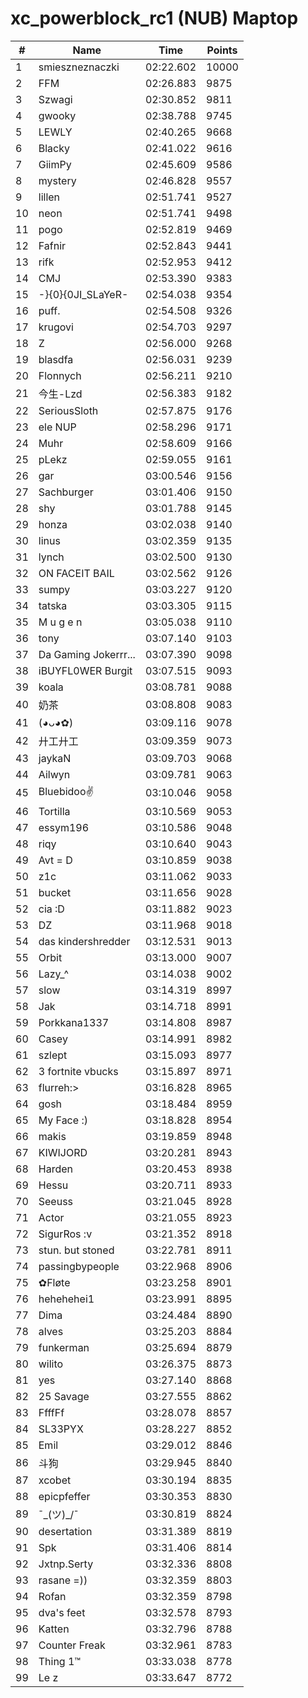 # xc_powerblock_rc1 (NUB) Maptop

|  # | Name | Time | Points |
|-------------- | -------------- | -------------- | -------------- | 
| 1 | smieszneznaczki | 02:22.602 | 10000 | 
| 2 | FFM | 02:26.883 | 9875 | 
| 3 | Szwagi | 02:30.852 | 9811 | 
| 4 | gwooky | 02:38.788 | 9745 | 
| 5 | LEWLY | 02:40.265 | 9668 | 
| 6 | Blacky | 02:41.022 | 9616 | 
| 7 | GiimPy | 02:45.609 | 9586 | 
| 8 | mystery | 02:46.828 | 9557 | 
| 9 | lillen | 02:51.741 | 9527 | 
| 10 | neon | 02:51.741 | 9498 | 
| 11 | pogo | 02:52.819 | 9469 | 
| 12 | Fafnir | 02:52.843 | 9441 | 
| 13 | rifk | 02:52.953 | 9412 | 
| 14 | CMJ | 02:53.390 | 9383 | 
| 15 | -}{0}{0JI_SLaYeR- | 02:54.038 | 9354 | 
| 16 | puff. | 02:54.508 | 9326 | 
| 17 | krugovi | 02:54.703 | 9297 | 
| 18 | Z | 02:56.000 | 9268 | 
| 19 | blasdfa | 02:56.031 | 9239 | 
| 20 | Flonnych | 02:56.211 | 9210 | 
| 21 | 今生-Lzd | 02:56.383 | 9182 | 
| 22 | SeriousSloth | 02:57.875 | 9176 | 
| 23 | ele NUP | 02:58.296 | 9171 | 
| 24 | Muhr | 02:58.609 | 9166 | 
| 25 | pLekz | 02:59.055 | 9161 | 
| 26 | gar | 03:00.546 | 9156 | 
| 27 | Sachburger | 03:01.406 | 9150 | 
| 28 | shy | 03:01.788 | 9145 | 
| 29 | honza | 03:02.038 | 9140 | 
| 30 | linus | 03:02.359 | 9135 | 
| 31 | lynch | 03:02.500 | 9130 | 
| 32 | ON FACEIT BAIL | 03:02.562 | 9126 | 
| 33 | sumpy | 03:03.227 | 9120 | 
| 34 | tatska | 03:03.305 | 9115 | 
| 35 | M u g e n | 03:05.038 | 9110 | 
| 36 | tony | 03:07.140 | 9103 | 
| 37 | Da Gaming Jokerrr... | 03:07.390 | 9098 | 
| 38 | iBUYFL0WER Burgit | 03:07.515 | 9093 | 
| 39 | koala | 03:08.781 | 9088 | 
| 40 | 奶茶 | 03:08.808 | 9083 | 
| 41 | (◕ᴗ◕✿) | 03:09.116 | 9078 | 
| 42 | 廾工廾工 | 03:09.359 | 9073 | 
| 43 | jaykaN | 03:09.703 | 9068 | 
| 44 | Ailwyn | 03:09.781 | 9063 | 
| 45 | Bluebidoo✌ | 03:10.046 | 9058 | 
| 46 | Tortilla | 03:10.569 | 9053 | 
| 47 | essym196 | 03:10.586 | 9048 | 
| 48 | riqy | 03:10.640 | 9043 | 
| 49 | Avt = D | 03:10.859 | 9038 | 
| 50 | z1c | 03:11.062 | 9033 | 
| 51 | bucket | 03:11.656 | 9028 | 
| 52 | cia :D | 03:11.882 | 9023 | 
| 53 | DZ | 03:11.968 | 9018 | 
| 54 | das kindershredder | 03:12.531 | 9013 | 
| 55 | Orbit | 03:13.000 | 9007 | 
| 56 | Lazy_^ | 03:14.038 | 9002 | 
| 57 | slow | 03:14.319 | 8997 | 
| 58 | Jak | 03:14.718 | 8991 | 
| 59 | Porkkana1337 | 03:14.808 | 8987 | 
| 60 | Casey | 03:14.991 | 8982 | 
| 61 | szlept | 03:15.093 | 8977 | 
| 62 | 3 fortnite vbucks | 03:15.897 | 8971 | 
| 63 | flurreh:> | 03:16.828 | 8965 | 
| 64 | gosh | 03:18.484 | 8959 | 
| 65 | My Face :) | 03:18.828 | 8954 | 
| 66 | makis | 03:19.859 | 8948 | 
| 67 | KIWIJORD | 03:20.281 | 8943 | 
| 68 | Harden | 03:20.453 | 8938 | 
| 69 | Hessu | 03:20.711 | 8933 | 
| 70 | Seeuss | 03:21.045 | 8928 | 
| 71 | Actor | 03:21.055 | 8923 | 
| 72 | SigurRos :v | 03:21.352 | 8918 | 
| 73 | stun. but stoned | 03:22.781 | 8911 | 
| 74 | passingbypeople | 03:22.968 | 8906 | 
| 75 | ✿Fløte | 03:23.258 | 8901 | 
| 76 | hehehehei1 | 03:23.991 | 8895 | 
| 77 | Dima | 03:24.484 | 8890 | 
| 78 | alves | 03:25.203 | 8884 | 
| 79 | funkerman | 03:25.694 | 8879 | 
| 80 | wilito | 03:26.375 | 8873 | 
| 81 | yes | 03:27.140 | 8868 | 
| 82 | 25 Savage | 03:27.555 | 8862 | 
| 83 | FfffFf | 03:28.078 | 8857 | 
| 84 | SL33PYX | 03:28.227 | 8852 | 
| 85 | Emil | 03:29.012 | 8846 | 
| 86 | 斗狗 | 03:29.945 | 8840 | 
| 87 | xcobet | 03:30.194 | 8835 | 
| 88 | epicpfeffer | 03:30.353 | 8830 | 
| 89 | ¯\_(ツ)_/¯ | 03:30.819 | 8824 | 
| 90 | desertation | 03:31.389 | 8819 | 
| 91 | Spk | 03:31.406 | 8814 | 
| 92 | Jxtnp.Serty | 03:32.336 | 8808 | 
| 93 | rasane =)) | 03:32.359 | 8803 | 
| 94 | Rofan | 03:32.359 | 8798 | 
| 95 | dva's feet | 03:32.578 | 8793 | 
| 96 | Katten | 03:32.796 | 8788 | 
| 97 | Counter Freak | 03:32.961 | 8783 | 
| 98 | Thing 1™ | 03:33.038 | 8778 | 
| 99 | Le z | 03:33.647 | 8772 | 

